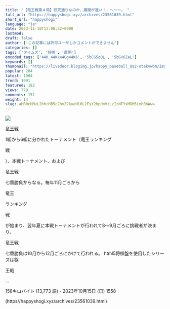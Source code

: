 ```yaml
---
title: "【竜王戦第４局】研究通りなのか、展開が速い！！～～～。 "
full_url: "https://happyshogi.xyz/archives/23561039.html"
short_url: "happyshogi"
language: "ja"
date: 2023-11-10T13:00:32+0900
lastmod: 
draft: false
author: ['この記事には許可ユーザしかコメントができません']
categories: []
tags: ['タイムズ', '将棋', '展開']
encoded_tags: ['44K_44Kk44Og44K6', '5bCG5qOL', '5bGV6ZaL']
keywords: []
thumbnail: "https://livedoor.blogimg.jp/happy_baseball_892-otakvwbm/imgs/9/4/946a6e96.jpg"
popular: 204
latest: 1984
trend: 1091
featured: 182
views: 779
comments: 151
weight: 14
slug: aHR0cHMvL2hhcHB5c2hvZ2kueHl6L2FyY2hpdmVzLzIzNTYxMDM5Lmh0bWw=
---
```


![](https://livedoor.blogimg.jp/happy_baseball_892-otakvwbm/imgs/9/4/946a6e96.jpg)

<div><a title='竜王戦' href='https//ja.wikipedia.org/wiki/%E7%AB%9C%E7%8E%8B%E6%88%A6' target='_blank'><p>竜王戦</p></a> <p class='searchresult'>1組から6組に分かれたトーナメント（竜王ランキング<p>戦</p>）、本戦トーナメント、および<p>竜王戦</p>七番勝負からなる。毎年11月ごろから<p>竜王</p>ランキング<p>戦</p>が始まり、翌年夏に本戦トーナメントが行われて8〜9月ごろに挑戦者が決まり、<p>竜王戦</p>七番勝負は10月から12月ごろにかけて行われる。 html5将棋盤を使用したシリーズは叡<p>王戦</p>…</p> <p class='mw-search-result-data'>158キロバイト (13,773 語) - 2023年10月15日 (日) 1558</p></div>

(https//happyshogi.xyz/archives/23561039.html)
